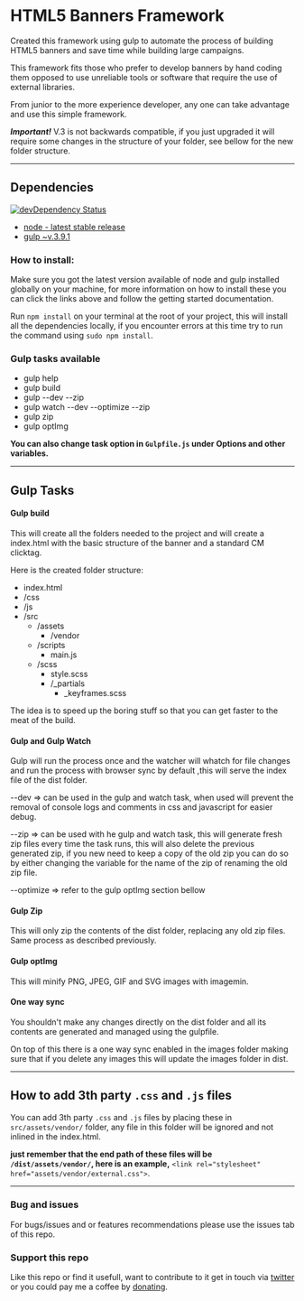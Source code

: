 # HTML5 Banners Framework

Created this framework using gulp to automate the process of building HTML5 banners and save time while building large campaigns.

This framework fits those who prefer to develop banners by hand coding them opposed to use unreliable tools or software that require the use of external libraries.

From junior to the more experience developer, any one can take advantage and use this simple framework.

***Important!*** V.3 is not backwards compatible, if you just upgraded it will require some changes in the structure of your folder, see bellow for the new folder structure.

---

## Dependencies

[![devDependency Status](https://david-dm.org/Mario-Duarte/HTML5-Banner-Framework.svg)](https://david-dm.org/Mario-Duarte/HTML5-Banner-Framework)

- [node - latest stable release](https://nodejs.org/en/)
- [gulp ~v.3.9.1](http://gulpjs.com/)

### How to install:

Make sure you got the latest version available of node and gulp installed globally on your machine, for more information on how to install these you can click the links above and follow the getting started documentation.

Run ```npm install``` on your terminal at the root of your project, this will install  all the dependencies locally, if you encounter errors at this time try to run the command using ```sudo npm install```.

### Gulp tasks  available

- gulp help
- gulp build
- gulp --dev --zip
- gulp watch --dev --optimize --zip
- gulp zip
- gulp optImg

**You can also change task option in ```Gulpfile.js``` under Options and other variables.**

---
## Gulp Tasks

#### Gulp build

This will create all the folders needed to the project and will create a index.html with the basic structure of the banner and  a standard  CM clicktag.

Here is the created folder structure:

- index.html
- /css
- /js
- /src
	- /assets
		- /vendor
	- /scripts
		- main.js
	- /scss
		- style.scss
		- /_partials
			- _keyframes.scss

The idea is to speed up the boring stuff so that you can get faster to the meat of the build.

#### Gulp and Gulp Watch

Gulp will run the process once and the watcher will whatch for file changes and run the process with browser sync by default ,this will serve the index file of the dist folder.

--dev => can be used in the gulp and watch task, when used will prevent the removal of console logs and comments in css and javascript for easier debug.

--zip => can be used with he gulp and watch task, this will generate fresh zip files every time the task runs, this will also delete the previous generated zip, if you new need to keep a copy of the old zip you can do so by either changing the variable for the name of the zip of renaming the old zip file.

--optimize => refer to the gulp optImg section bellow

#### Gulp Zip

This will only zip the contents of the dist folder, replacing any old zip files. Same process as described previously.

#### Gulp optImg

This will minify PNG, JPEG, GIF and SVG images with imagemin.

#### One way sync
You shouldn't make any changes directly on the dist folder and all its contents are generated and managed using the gulpfile.

On top of this there is a one way sync enabled in the images folder making sure that if you delete any images this will update the images folder in dist.

---

## How to add 3th party ```.css``` and ```.js``` files

You can add 3th party ```.css``` and ```.js``` files by placing these in ```src/assets/vendor/``` folder, any file in this folder will be ignored and not inlined in the index.html.

**just remember that the end path of these files will be ```/dist/assets/vendor/```, here is an example,** ```<link rel="stylesheet" href="assets/vendor/external.css">```.

---

### Bug and issues
For bugs/issues and or features recommendations please use the issues tab of this repo.

### Support this repo
Like this repo or find it usefull, want to contribute to it get in touch via [twitter](https://twitter.com/MDesignsuk) or you could pay me a coffee by [donating](https://www.paypal.me/MarioDuarte/2).
